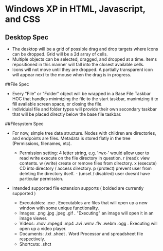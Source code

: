 # Windows XP in HTML, Javascript, and CSS

## Desktop Spec
* The desktop will be a grid of possible drag and drop targets where icons can be dropped. Grid will be a
2d array of cells.
* Multiple objects can be selected, dragged, and dropped at a time. Items repositioned in this manner
will fall into the closest available cells.
* Icons will not move until they are dropped. A partially transparent icon will appear next to the mouse when
the drag is in progress.

##File Spec
* Every "File" or "Folder" object will be wrapped in a Base File Taskbar HOC that handles minimizing
the file to the start taskbar, maximizing it to fill available screen space, or closing the file.
* Individuial file and folder types will provide their own secondary taskbar that will be placed directly below the base
file taskbar.

##Filesystem Spec

* For now, simple tree data structure. Nodes with children are directories, and endpoints are files. Metadata
is stored flatly in the tree (Permissions, filenames, etc).

    * Permission setting: 4 letter string, e.g. 'rwx-' would allow user to read write execute on the file directory in question.
    r (read): view contents. w (write) create or remove files from directory. x (execute) CD into
    directory / access directory. p (protect) prevent user from deleting the directory itself. - (unset / disabled) user
    doesnt have particular permission.

* Intended supported file extension supports ( bolded are currently supported )
    * Executables: .exe . Executables are files that will open up a new window with some unique functionality.
    * Images: .png .jpg .jpeg .gif . "Executing" an image will open it in an image viewer.
    * Videos: .mov .mpeg4 .mp4 .avi .wmv .flv .webm .ogg . Executing will open up a video player.
    * Documents: .txt .sheet . Word Processor and spreadsheet file respectively. 
    * Shortcuts: .shct